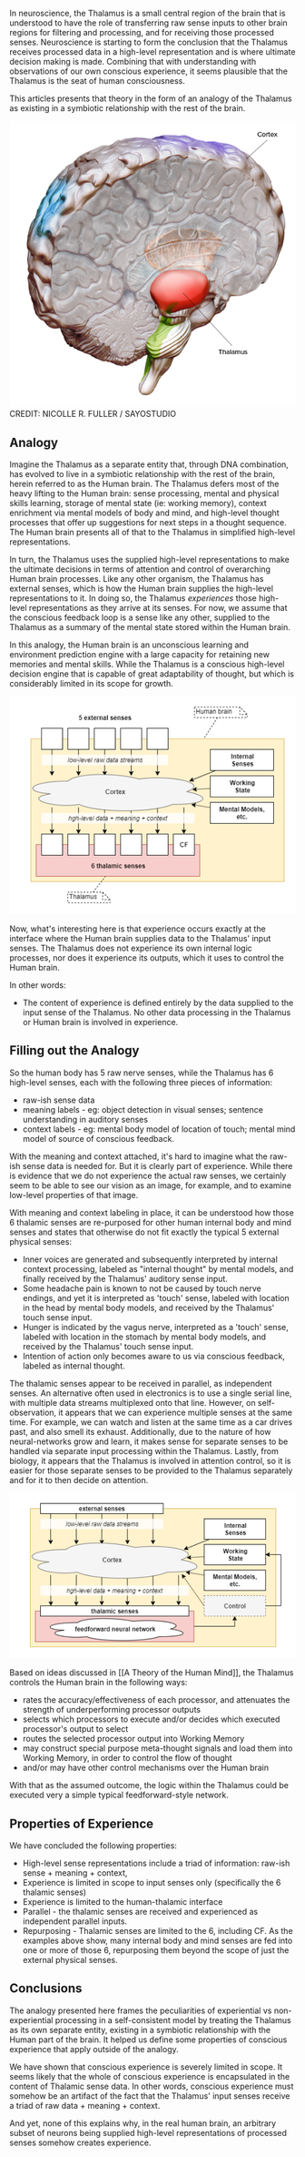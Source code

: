 In neuroscience, the Thalamus is a small central region of the brain that is understood to have the role of transferring raw sense inputs to other brain regions for filtering and processing, and for receiving those processed senses. Neuroscience is starting to form the conclusion that the Thalamus receives processed data in a high-level representation and is where ultimate decision making is made. Combining that with understanding with observations of our own conscious experience, it seems plausible that the Thalamus is the seat of human consciousness.

This articles presents that theory in the form of an analogy of the Thalamus as existing in a symbiotic relationship with the rest of the brain.

![thalamus-brain-region](files/thalamus-brain-region.png)
CREDIT: NICOLLE R. FULLER / SAYOSTUDIO

## Analogy
Imagine the Thalamus as a separate entity that, through DNA combination, has evolved to live in a symbiotic relationship with the rest of the brain, herein referred to as the Human brain. The Thalamus defers most of the heavy lifting to the Human brain: sense processing, mental and physical skills learning, storage of mental state (ie: working memory), context enrichment via mental models of body and mind, and high-level thought processes that offer up suggestions for next steps in a thought sequence. The Human brain presents all of that to the Thalamus in simplified high-level representations.

In turn, the Thalamus uses the supplied high-level representations to make the ultimate decisions in terms of attention and control of overarching Human brain processes. Like any other organism, the Thalamus has external senses, which is how the Human brain supplies the high-level representations to it. In doing so, the Thalamus _experiences_ those high-level representations as they arrive at its senses. For now, we assume that the conscious feedback loop is a sense like any other, supplied to the Thalamus as a summary of the mental state stored within the Human brain.

In this analogy, the Human brain is an unconscious learning and environment prediction engine with a large capacity for retaining new memories and mental skills. While the Thalamus is a conscious high-level decision engine that is capable of great adaptability of thought, but which is considerably limited in its scope for growth.

![thalamic senses](files/thalamic-senses.png)

Now, what's interesting here is that experience occurs exactly at the interface where the Human brain supplies data to the Thalamus' input senses. The Thalamus does not experience its own internal logic processes, nor does it experience its outputs, which it uses to control the Human brain.

In other words:
* The content of experience is defined entirely by the data supplied to the input sense of the Thalamus. No other data processing in the Thalamus or Human brain is involved in experience.

## Filling out the Analogy
So the human body has 5 raw nerve senses, while the Thalamus has 6 high-level senses, each with the following three pieces of information:
* raw-ish sense data
* meaning labels - eg: object detection in visual senses; sentence understanding in auditory senses
* context labels - eg: mental body model of location of touch; mental mind model of source of conscious feedback.

With the meaning and context attached, it's hard to imagine what the raw-ish sense data is needed for. But it is clearly part of experience. While there is evidence that we do not experience the actual raw senses, we certainly seem to be able to see our vision as an image, for example, and to examine low-level properties of that image.

With meaning and context labeling in place, it can be understood how those 6 thalamic senses are re-purposed for other human internal body and mind senses and states that otherwise do not fit exactly the typical 5 external physical senses:
* Inner voices are generated and subsequently interpreted by internal context processing, labeled as "internal thought" by mental models, and finally received by the Thalamus' auditory sense input.
* Some headache pain is known to not be caused by touch nerve endings, and yet it is interpreted as 'touch' sense, labeled with location in the head by mental body models, and received by the Thalamus' touch sense input.
* Hunger is indicated by the vagus nerve, interpreted as a 'touch' sense, labeled with location in the stomach by mental body models, and received by the Thalamus' touch sense input.
* Intention of action only becomes aware to us via conscious feedback, labeled as internal thought.

The thalamic senses appear to be received in parallel, as independent senses. An alternative often used in electronics is to use a single serial line, with multiple data streams multiplexed onto that line. However, on self-observation, it appears that we can experience multiple senses at the same time. For example, we can watch and listen at the same time as a car drives past, and also smell its exhaust. Additionally, due to the nature of how neural-networks grow and learn, it makes sense for separate senses to be handled via separate input processing within the Thalamus. Lastly, from biology, it appears that the Thalamus is involved in attention control, so it is easier for those separate senses to be provided to the Thalamus separately and for it to then decide on attention.

![thalamic control](files/thalamic-control.png)

Based on ideas discussed in [[A Theory of the Human Mind]], the Thalamus controls the Human brain in the following ways:
* rates the accuracy/effectiveness of each processor, and attenuates the strength of underperforming processor outputs
* selects which processors to execute and/or decides which executed processor's output to select
* routes the selected processor output into Working Memory
* may construct special purpose meta-thought signals and load them into Working Memory, in order to control the flow of thought
* and/or may have other control mechanisms over the Human brain

With that as the assumed outcome, the logic within the Thalamus could be executed very a simple typical feedforward-style network.

## Properties of Experience
We have concluded the following properties:
* High-level sense representations include a triad of information: raw-ish sense + meaning + context,
* Experience is limited in scope to input senses only (specifically the 6 thalamic senses)
* Experience is limited to the human-thalamic interface
* Parallel - the thalamic senses are received and experienced as independent parallel inputs.
* Repurposing - Thalamic senses are limited to the 6, including CF. As the examples above show, many internal body and mind senses are fed into one or more of those 6, repurposing them beyond the scope of just the external physical senses.

## Conclusions
The analogy presented here frames the peculiarities of experiential vs non-experiential processing in a self-consistent model by treating the Thalamus as its own separate entity, existing in a symbiotic relationship with the Human part of the brain. It helped us define some properties of conscious experience that apply outside of the analogy.

We have shown that conscious experience is severely limited in scope. It seems likely that the whole of conscious experience is encapsulated in the content of Thalamic sense data. In other words, conscious experience must somehow be an artifact of the fact that the Thalamus' input senses receive a triad of raw data + meaning + context.

And yet, none of this explains why, in the real human brain, an arbitrary subset of neurons being supplied high-level representations of processed senses somehow creates experience.
